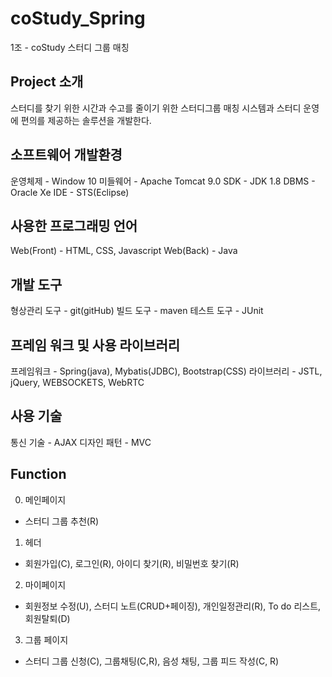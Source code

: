 # coStudy_Spring

 1조 - coStudy 스터디 그룹 매칭

## Project 소개

스터디를 찾기 위한 시간과 수고를 줄이기 위한 스터디그룹 매칭 시스템과 스터디 운영에 편의를 제공하는 솔루션을 개발한다.

## 소프트웨어 개발환경
운영체제 - Window 10
미들웨어 - Apache Tomcat 9.0
SDK -  JDK 1.8 
DBMS - Oracle Xe
IDE - STS(Eclipse)

## 사용한 프로그래밍 언어
Web(Front) - HTML, CSS, Javascript
Web(Back) - Java

## 개발 도구
형상관리 도구 - git(gitHub)
빌드 도구 - maven
테스트 도구 - JUnit

## 프레임 워크 및 사용 라이브러리
프레임워크 - Spring(java), Mybatis(JDBC), Bootstrap(CSS)
라이브러리 - JSTL, jQuery, WEBSOCKETS, WebRTC

## 사용 기술
통신 기술 - AJAX
디자인 패턴 - MVC


    
## Function

0. 메인페이지
- 스터디 그룹 추천(R)

1. 헤더
- 회원가입(C), 로그인(R), 아이디 찾기(R), 비밀번호 찾기(R)

2. 마이페이지
- 회원정보 수정(U), 스터디 노트(CRUD+페이징), 개인일정관리(R), To do 리스트, 회원탈퇴(D)

3. 그룹 페이지
- 스터디 그룹 신청(C), 그룹채팅(C,R), 음성 채팅, 그룹 피드 작성(C, R)


    





